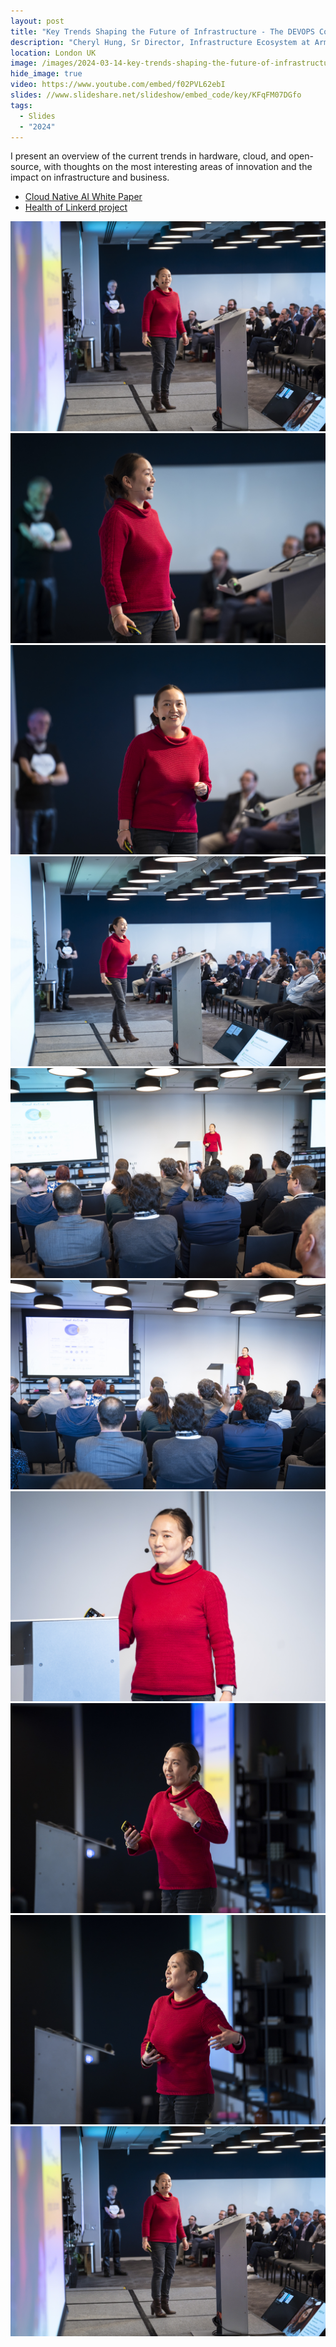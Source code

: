 ```yaml
---
layout: post
title: "Key Trends Shaping the Future of Infrastructure - The DEVOPS Conference"
description: "Cheryl Hung, Sr Director, Infrastructure Ecosystem at Arm, presents at the DevOps Conference, London"
location: London UK
image: /images/2024-03-14-key-trends-shaping-the-future-of-infrastructure-the-devops-conference-7.jpg
hide_image: true
video: https://www.youtube.com/embed/f02PVL62ebI
slides: //www.slideshare.net/slideshow/embed_code/key/KFqFM07DGfo
tags:
  - Slides
  - "2024"
---
```


I present an overview of the current trends in hardware, cloud, and open-source, with thoughts on the most interesting areas of innovation and the impact on infrastructure and business.

* [Cloud Native AI White Paper](https://docs.google.com/document/d/14m-ilC2xzg6P4S1XCSaeqPNCUUEvF2Kew1tXrdW6PUQ/edit)
* [Health of Linkerd project](https://github.com/cncf/toc/issues/1262)

![](/images/2024-03-14-key-trends-shaping-the-future-of-infrastructure-the-devops-conference-1.jpg)
![](/images/2024-03-14-key-trends-shaping-the-future-of-infrastructure-the-devops-conference-2.jpg)
![](/images/2024-03-14-key-trends-shaping-the-future-of-infrastructure-the-devops-conference-3.jpg)
![](/images/2024-03-14-key-trends-shaping-the-future-of-infrastructure-the-devops-conference-4.jpg)
![](/images/2024-03-14-key-trends-shaping-the-future-of-infrastructure-the-devops-conference-5.jpg)
![](/images/2024-03-14-key-trends-shaping-the-future-of-infrastructure-the-devops-conference-6.jpg)
![](/images/2024-03-14-key-trends-shaping-the-future-of-infrastructure-the-devops-conference-7.jpg)
![](/images/2024-03-14-key-trends-shaping-the-future-of-infrastructure-the-devops-conference-8.jpg)
![](/images/2024-03-14-key-trends-shaping-the-future-of-infrastructure-the-devops-conference-9.jpg)
![](/images/2024-03-14-key-trends-shaping-the-future-of-infrastructure-the-devops-conference-1.jpg)
